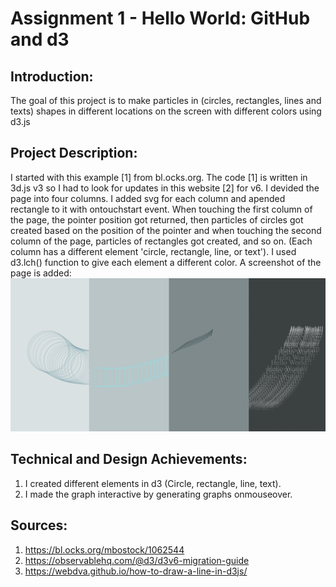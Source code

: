 Assignment 1 - Hello World: GitHub and d3  
===

Introduction:
---

The goal of this project is to make particles in (circles, rectangles, lines and texts) shapes in different locations on the screen with different colors using d3.js

Project Description:
---

I started with this example [1] from bl.ocks.org. The code [1] is written in 3d.js v3 so I had to look for updates in this website [2] for v6. 
I devided the page into four columns. I added svg for each column and apended rectangle to it with ontouchstart event. 
When touching the first column of the page, the pointer position got returned, then particles of circles got created based on the position of the pointer and when touching the second column of the page, particles of rectangles got created, and so on. (Each column has a different element 'circle, rectangle, line, or text'). I used d3.lch() function to give each element a different color. A screenshot of the page is added:
![alt text](ScreenShot.png)

Technical and Design Achievements:
---

1. I created different elements in d3 (Circle, rectangle, line, text).
2. I made the graph interactive by generating graphs onmouseover.

Sources:
---

1) https://bl.ocks.org/mbostock/1062544
2) https://observablehq.com/@d3/d3v6-migration-guide
3) https://webdva.github.io/how-to-draw-a-line-in-d3js/
